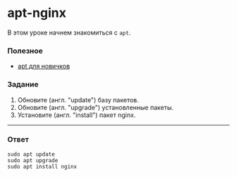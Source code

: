 # apt-nginx

В этом уроке начнем знакомиться с `apt`.

### Полезное

- [apt для новичков](https://itsfoss.com/apt-get-linux-guide/)

### Задание

1. Обновите (англ. "update") базу пакетов.
2. Обновите (англ. "upgrade") установленные пакеты.
3. Установите (англ. "install") пакет nginx.

---

### Ответ

```
sudo apt update
sudo apt upgrade
sudo apt install nginx
```